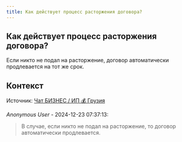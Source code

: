 ```yaml
---
title: Как действует процесс расторжения договора?
---
```


## Как действует процесс расторжения договора?

Если никто не подал на расторжение, договор автоматически продлевается на тот же срок.

## Контекст

Источник: [Чат БИЗНЕС / ИП 💰 Грузия](https://t.me/ip_ge)

_Anonymous User_ - 2024-12-23 07:37:13:

> В случае, если никто не подал на расторжение, то договор автоматически продлевается.
